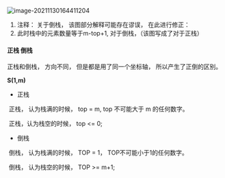 ![image-20211130164411204](C:\Users\duoduo.liu\AppData\Roaming\Typora\typora-user-images\image-20211130164411204.png)



1. 注释： 关于倒栈， 该图部分解释可能存在谬误， 在此进行修正：
2. 此时栈中的元素数量等于m-top+1, 对于倒栈，（该图写成了对于正栈）





#### 正栈 倒栈

正栈和倒栈， 方向不同， 但是都是用了同一个坐标轴， 所以产生了正倒的区别。

**S(1,m)**

- 正栈

​	正栈， 认为栈满的时候， top = m, top 不可能大于 m 的任何数字。

​	正栈，认为栈空的时候， top <= 0;



- 倒栈

​	倒栈， 认为栈满的时候， TOP = 1，  TOP不可能小于1的任何数字。

​	倒栈， 认为栈空的时候， TOP >= m+1;

